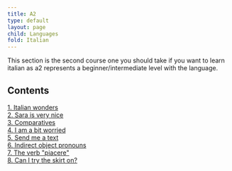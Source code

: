 ```yaml
---
title: A2
type: default
layout: page
child: Languages
fold: Italian
---
```


This section is the second course one you should take if you want to learn
italian as a2 represents a beginner/intermediate level with the language.

## Contents

[1. Italian wonders](/languages/italian/a2/1)<br>
[2. Sara is very nice](/languages/italian/a2/2)<br>
[3. Comparatives](/languages/italian/a2/3)<br>
[4. I am a bit worried](/languages/italian/a2/4)<br>
[5. Send me a text](/languages/italian/a2/5)<br>
[6. Indirect object pronouns](/languages/italian/a2/6)<br>
[7. The verb "piacere"](/languages/italian/a2/7)<br>
[8. Can I try the skirt on?](/languages/italian/a2/8)<br>
